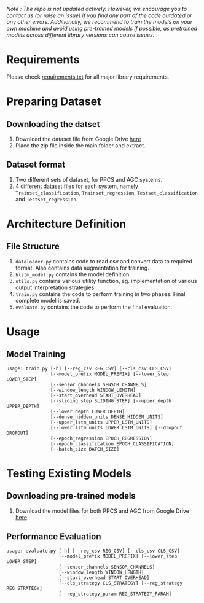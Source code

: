*Note : The repo is not updated actively. However, we encourage you to contact us (or raise an issue) if you find any part of the code outdated or any other errors. Additionally, we recommend to train the models on your own machine and avoid using pre-trained models if possible, as pretrained models across different library versions can cause issues.*

# Requirements
Please check [requirements.txt](requirements.txt) for all major library requirements.

# Preparing Dataset
## Downloading the datset
1. Download the dataset file from Google Drive [here](https://drive.google.com/file/d/11OYtPBZoj8naV7snSTgvbuSG2VimzQYw/view?usp=sharing)
2. Place the zip file inside the main folder and extract.

## Dataset format
1. Two different sets of dataset, for PPCS and AGC systems.
2. 4 different dataset files for each system, namely `Trainset_classification`, `Trainset_regression`, `Testset_classification` and `Testset_regression`.

# Architecture Definition
## File Structure
1. `dataloader.py` contains code to read csv and convert data to required format. Also contains data augmentation for training.
2. `hlstm_model.py` contains the model definition
3. `utils.py` contains various utility function, eg. implementation of various output interpretation strategies
4. `train.py` contains the code to perform training in two phases. Final complete model is saved.
5. `evaluate.py` contains the code to perform the final evaluation.

# Usage
## Model Training

```
usage: train.py [-h] [--reg_csv REG_CSV] [--cls_csv CLS_CSV]
                [--model_prefix MODEL_PREFIX] [--lower_step LOWER_STEP]
                [--sensor_channels SENSOR_CHANNELS]
                [--window_length WINDOW_LENGTH]
                [--start_overhead START_OVERHEAD]
                [--sliding_step SLIDING_STEP] [--upper_depth UPPER_DEPTH]
                [--lower_depth LOWER_DEPTH]
                [--dense_hidden_units DENSE_HIDDEN_UNITS]
                [--upper_lstm_units UPPER_LSTM_UNITS]
                [--lower_lstm_units LOWER_LSTM_UNITS] [--dropout DROPOUT]
                [--epoch_regression EPOCH_REGRESSION]
                [--epoch_classification EPOCH_CLASSIFICATION]
                [--batch_size BATCH_SIZE]
```

# Testing Existing Models
## Downloading pre-trained models
1. Download the model files for both PPCS and AGC from Google Drive [here](https://drive.google.com/drive/folders/1mNZFCNzrFWOhWykfz5pOi52HE7bjlHrg?usp=sharing)

## Performance Evaluation

```
usage: evaluate.py [-h] [--reg_csv REG_CSV] [--cls_csv CLS_CSV]
                   [--model_prefix MODEL_PREFIX] [--lower_step LOWER_STEP]
                   [--sensor_channels SENSOR_CHANNELS]
                   [--window_length WINDOW_LENGTH]
                   [--start_overhead START_OVERHEAD]
                   [--cls_strategy CLS_STRATEGY] [--reg_strategy REG_STRATEGY]
                   [--reg_strategy_param REG_STRATEGY_PARAM]
```
